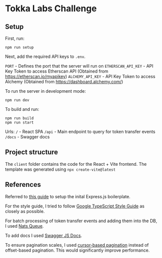 # Tokka Labs Challenge

## Setup

First, run:

```
npm run setup
```

Next, add the required API keys to `.env`.

`PORT` - Defines the port that the server will run on
`ETHERSCAN_API_KEY` - API Key Token to access Etherscan API (Obtained from https://etherscan.io/myapikey)
`ALCHEMY_API_KEY` - API Key Token to access Alchemy (Obtained from https://dashboard.alchemy.com/)

To run the server in development mode:

```
npm run dev
```

To build and run:

```
npm run build
npm run start
```

Urls:
`/` - React SPA
`/api` - Main endpoint to query for token transfer events
`/docs` - Swagger docs

## Project structure

The `client` folder contains the code for the React + Vite frontend. The template was generated using `npx create-vite@latest`

## References

Referred to [this guide](https://medium.com/@it.ermias.asmare/setting-up-expressjs-and-typescript-cfbee581c678) to setup the inital Express.js boilerplate.

For the style guide, I tried to follow [Google TypeScript Style Guide](https://google.github.io/styleguide/tsguide.html) as closely as possible.

For batch processing of token transfer events and adding them into the DB, I used [Nats Queue](https://github.com/nats-io/nats.js).

To add docs I used [Swagger JS Docs](https://www.npmjs.com/package/swagger-jsdoc).

To ensure pagination scales, I used [cursor-based pagination](https://www.prisma.io/docs/orm/prisma-client/queries/pagination) instead of offset-based pagination. This would significantly improve performance.
